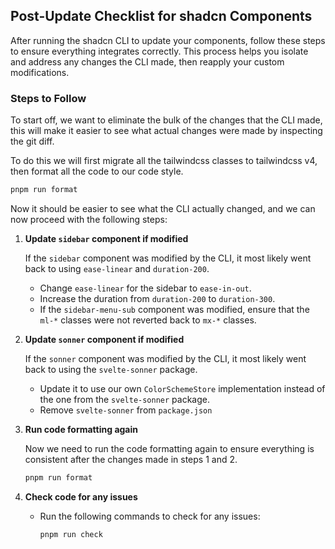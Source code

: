 ## Post-Update Checklist for shadcn Components

After running the shadcn CLI to update your components, follow these steps to ensure everything integrates correctly.
This process helps you isolate and address any changes the CLI made, then reapply your custom modifications.

### Steps to Follow

To start off, we want to eliminate the bulk of the changes that the CLI made, this will make it easier to see what actual changes were made by inspecting the git diff.

To do this we will first migrate all the tailwindcss classes to tailwindcss v4, then format all the code to our code style.

```bash
pnpm run format
```

Now it should be easier to see what the CLI actually changed, and we can now proceed with the following steps:

1. **Update `sidebar` component if modified**

   If the `sidebar` component was modified by the CLI, it most likely went back to using `ease-linear` and `duration-200`.
   * Change `ease-linear` for the sidebar to `ease-in-out`.
   * Increase the duration from `duration-200` to `duration-300`.
   * If the `sidebar-menu-sub` component was modified, ensure that the `ml-*` classes were not reverted back to `mx-*` classes.

2. **Update `sonner` component if modified**

   If the `sonner` component was modified by the CLI, it most likely went back to using the `svelte-sonner` package.
   * Update it to use our own `ColorSchemeStore` implementation instead of the one from the `svelte-sonner` package.
   * Remove `svelte-sonner` from `package.json`

3. **Run code formatting again**

   Now we need to run the code formatting again to ensure everything is consistent after the changes made in steps 1 and 2.

   ```bash
   pnpm run format
   ```

4. **Check code for any issues**

   * Run the following commands to check for any issues:

     ```bash
     pnpm run check
     ```

